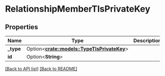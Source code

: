 # RelationshipMemberTlsPrivateKey

## Properties

Name | Type | Description | Notes
------------ | ------------- | ------------- | -------------
**_type** | Option<[**crate::models::TypeTlsPrivateKey**](TypeTlsPrivateKey.md)> |  | 
**id** | Option<**String**> |  | [readonly]

[[Back to API list]](../README.md#documentation-for-api-endpoints) [[Back to README]](../README.md)


